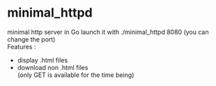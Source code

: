 # minimal_httpd
minimal http server in Go
launch it with ./minimal_httpd 8080 (you can change the port) <br>
Features :
  - display .html files
  - download non .html files <br>
(only GET is available for the time being)
